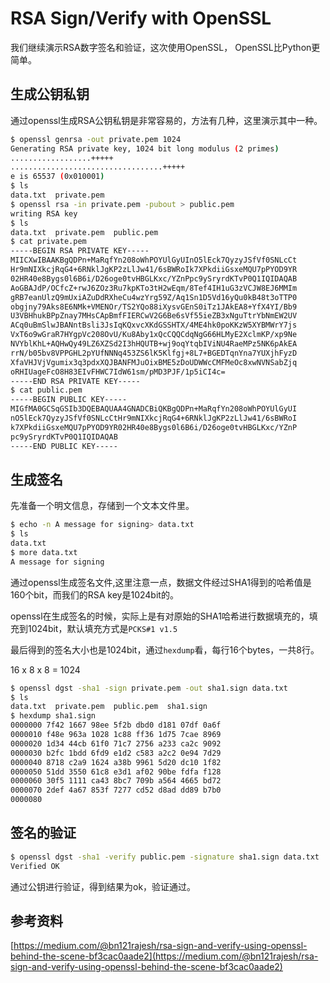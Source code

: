 # RSA Sign/Verify with OpenSSL

我们继续演示RSA数字签名和验证，这次使用OpenSSL， OpenSSL比Python更简单。

## 生成公钥私钥

通过openssl生成RSA公钥私钥是非常容易的，方法有几种，这里演示其中一种。

```bash
$ openssl genrsa -out private.pem 1024
Generating RSA private key, 1024 bit long modulus (2 primes)
..................+++++
..................................+++++
e is 65537 (0x010001)
$ ls
data.txt  private.pem
$ openssl rsa -in private.pem -pubout > public.pem
writing RSA key
$ ls
data.txt  private.pem  public.pem
$ cat private.pem 
-----BEGIN RSA PRIVATE KEY-----
MIICXwIBAAKBgQDPn+MaRqfYn208oWhPOYUlGyUInO5lEck7QyzyJSfVf0SNLcCt
Hr9mNIXkcjRqG4+6RNklJgKP2zLlJw41/6sBWRoIk7XPkdiiGsxeMQU7pPYOD9YR
02HR40e8Bygs0l6B6i/D26oge0tvHBGLKxc/YZnPpc9ySryrdKTvP0Q1IQIDAQAB
AoGBAJdP/OCfcZ+rwJ6ZOz3Ru7kpKTo3tH2wEqm/8Tef4IH1uG3zVCJW8EJ6MMIm
gRB7eanUlzQ9mUxiAZuDdRXheCu4wzYrg59Z/Aq1Sn1D5Vd16yQu0kB48t3oTTP0
obgjny79Aks8E6NMk+VMENOr/TS2YQo88iXysvGEnS0iTz1JAkEA8+YfX4YI/Bb9
U3VBHhukBPpZnay7MHsCApBmfFIERCwV2G6Be6sVf55ieZB3xNguTtrYbNmEW2UV
ACq0uBmSlwJBANntBsli3JsIqKQxvcXKdGSSHTX/4ME4hk0poKKzW5XYBMWrY7js
VxT6o9wGraR7HYgpVc208OvU/Ku8Aby1xQcCQQCdqNgG66HLMyE2XclmKP/xp9Ne
NVYblKhL+AQHwQy49LZ6XZSd2I3hHQUTB+wj9oqYtqbIViNU4RaeMPz5NK6pAkEA
rrN/b05bv8VPPGHL2pYUfNNNq453ZS6lK5Klfgj+8L7+BGEDTqnYna7YUXjhFyzD
XfaVHJVjVgumix3q3pdxXQJBANFMJuOixBME5zDoUDWWcCMFMeOc8xwNVNSabZjq
oRHIUageFcO8H83EIvFHWC7IdW61sm/pMD3PJF/1p5iCI4c=
-----END RSA PRIVATE KEY-----
$ cat public.pem 
-----BEGIN PUBLIC KEY-----
MIGfMA0GCSqGSIb3DQEBAQUAA4GNADCBiQKBgQDPn+MaRqfYn208oWhPOYUlGyUI
nO5lEck7QyzyJSfVf0SNLcCtHr9mNIXkcjRqG4+6RNklJgKP2zLlJw41/6sBWRoI
k7XPkdiiGsxeMQU7pPYOD9YR02HR40e8Bygs0l6B6i/D26oge0tvHBGLKxc/YZnP
pc9ySryrdKTvP0Q1IQIDAQAB
-----END PUBLIC KEY-----

```

## 生成签名

先准备一个明文信息，存储到一个文本文件里。

```bash
$ echo -n A message for signing> data.txt
$ ls
data.txt
$ more data.txt 
A message for signing
```

通过openssl生成签名文件,这里注意一点，数据文件经过SHA1得到的哈希值是160个bit，而我们的RSA key是1024bit的。

openssl在生成签名的时候，实际上是有对原始的SHA1哈希进行数据填充的，填充到1024bit，默认填充方式是`PCKS#1 v1.5`

最后得到的签名大小也是1024bit，通过`hexdump`看，每行16个bytes，一共8行。

16 x 8 x 8 = 1024

```bash
$ openssl dgst -sha1 -sign private.pem -out sha1.sign data.txt
$ ls
data.txt  private.pem  public.pem  sha1.sign 
$ hexdump sha1.sign 
0000000 7f42 1667 98ee 5f2b dbd0 d181 07df 0a6f
0000010 f48e 963a 1028 1c88 ff36 1d75 7cae 8969
0000020 1d34 44cb 61f0 71c7 2756 a233 ca2c 9092
0000030 b2fc 1bdd 6fd9 e1d2 c583 a2c2 0e94 7d29
0000040 8718 c2a9 1624 a38b 9961 5d20 dc10 1f82
0000050 51dd 3550 61c8 e3d1 af02 90be fdfa f128
0000060 30f5 1111 ca43 8bc7 709b a564 4665 bd72
0000070 2def 4a67 853f 7277 cd52 d8ad dd89 b7b0
0000080
```

## 签名的验证

```bash
$ openssl dgst -sha1 -verify public.pem -signature sha1.sign data.txt
Verified OK
```

通过公钥进行验证，得到结果为ok，验证通过。


## 参考资料

[https://medium.com/@bn121rajesh/rsa-sign-and-verify-using-openssl-behind-the-scene-bf3cac0aade2](https://medium.com/@bn121rajesh/rsa-sign-and-verify-using-openssl-behind-the-scene-bf3cac0aade2)